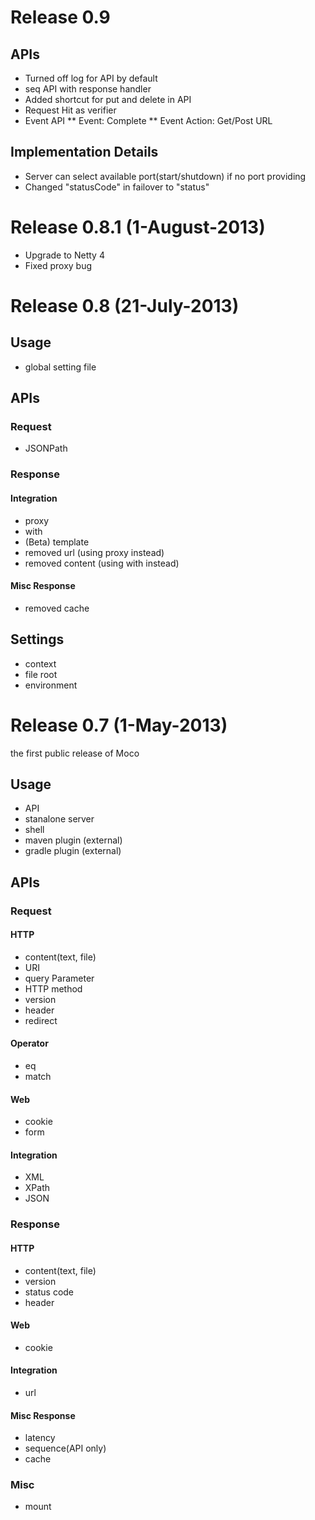 # Release 0.9

## APIs
* Turned off log for API by default
* seq API with response handler
* Added shortcut for put and delete in API
* Request Hit as verifier
* Event API
** Event: Complete
** Event Action: Get/Post URL

## Implementation Details
* Server can select available port(start/shutdown) if no port providing
* Changed "statusCode" in failover to "status"

# Release 0.8.1 (1-August-2013)
* Upgrade to Netty 4
* Fixed proxy bug

# Release 0.8 (21-July-2013)

## Usage
* global setting file

## APIs
### Request
* JSONPath
### Response
#### Integration
* proxy
* with
* (Beta) template
* removed url (using proxy instead)
* removed content (using with instead)

#### Misc Response
* removed cache

## Settings
* context
* file root
* environment

# Release 0.7 (1-May-2013)

the first public release of Moco

## Usage
* API
* stanalone server
* shell
* maven plugin (external)
* gradle plugin (external)

## APIs

### Request

#### HTTP
* content(text, file)
* URI
* query Parameter
* HTTP method
* version
* header
* redirect

#### Operator
* eq
* match

#### Web
* cookie
* form

#### Integration
* XML
* XPath
* JSON

### Response

#### HTTP
* content(text, file)
* version
* status code
* header

#### Web
* cookie

#### Integration
* url

#### Misc Response
* latency
* sequence(API only)
* cache

### Misc
* mount